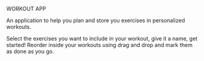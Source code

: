 WORKOUT APP

An application to help you plan and store you exercises in personalized workouts. 



Select the exercises you want to include in your workout, give it a name, get started! 
Reorder inside your workouts using drag and drop and mark them as done as you go. 